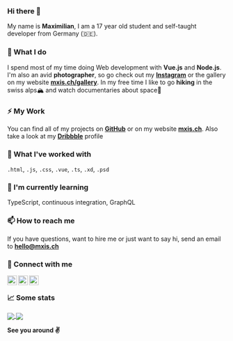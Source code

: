 ### Hi there 👋
My name is **Maximilian**, I am a 17 year old student and self-taught developer from Germany (:de:).

### 🔭 What I do

I spend most of my time doing Web development with **Vue.js** and **Node.js**. I'm also an avid **photographer**, so go check out my **[Instagram](https://instagram.com/creerow)** or the gallery on my website **[mxis.ch/gallery](https://mxis.ch/gallery)**. In my free time I like to go **hiking** in the swiss alps🏔 and watch documentaries about space🚀

### ⚡ My Work

You can find all of my projects on **[GitHub](https://github.com/BetaHuhn?tab=repositories)** or on my website **[mxis.ch](https://mxis.ch)**. Also take a look at my **[Dribbble](https://dribbble.com/betahuhn/)** profile

### 🔨 What I've worked with

`.html`, `.js`, `.css`, `.vue`, `.ts`, `.xd`,  `.psd`

### 🌱 I'm currently learning

TypeScript, continuous integration, GraphQL

### 📫 How to reach me
If you have questions, want to hire me or just want to say hi, send an email to **[hello@mxis.ch](mailto:hello@mxis.ch)**

### 💬 Connect with me
<a href="https://www.instagram.com/creerow/">
  <img align="left" alt="Instagram" width="22px" src="https://cdn.jsdelivr.net/npm/simple-icons@v3/icons/instagram.svg" />
</a>

<a href="https://dribbble.com/betahuhn/">
  <img align="left" alt="Dribbble" width="22px" src="https://cdn.jsdelivr.net/npm/simple-icons@v3/icons/dribbble.svg" />
</a>

<a href="https://t.me/betahuhn">
  <img align="left" alt="Telegram" width="22px" src="https://cdn.jsdelivr.net/npm/simple-icons@v3/icons/telegram.svg" />
</a>
<br>

### 📈 Some stats

<a href="https://github.com/BetaHuhn?tab=repositories">
  <img align="center" src="https://github-readme-stats.vercel.app/api?username=betahuhn&count_private=true&show_icons=true&theme=vue&hide_title=true" />
</a>
<a href="https://github.com/BetaHuhn?tab=repositories">
  <img align="center" src="https://github-readme-stats.vercel.app/api/top-langs/?username=anuraghazra&layout=compact" />
</a>

**See you around ✌**
